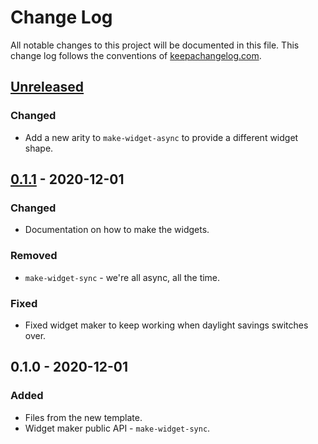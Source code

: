 # Change Log
All notable changes to this project will be documented in this file. This change log follows the conventions of [keepachangelog.com](http://keepachangelog.com/).

## [Unreleased]
### Changed
- Add a new arity to `make-widget-async` to provide a different widget shape.

## [0.1.1] - 2020-12-01
### Changed
- Documentation on how to make the widgets.

### Removed
- `make-widget-sync` - we're all async, all the time.

### Fixed
- Fixed widget maker to keep working when daylight savings switches over.

## 0.1.0 - 2020-12-01
### Added
- Files from the new template.
- Widget maker public API - `make-widget-sync`.

[Unreleased]: https://github.com/your-name/living-clojure/compare/0.1.1...HEAD
[0.1.1]: https://github.com/your-name/living-clojure/compare/0.1.0...0.1.1
